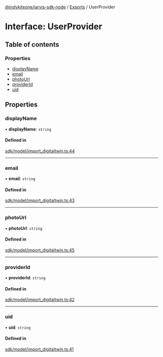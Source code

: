 [@indykiteone/jarvis-sdk-node](../README.md) / [Exports](../modules.md) / UserProvider

# Interface: UserProvider

## Table of contents

### Properties

- [displayName](UserProvider.md#displayname)
- [email](UserProvider.md#email)
- [photoUrl](UserProvider.md#photourl)
- [providerId](UserProvider.md#providerid)
- [uid](UserProvider.md#uid)

## Properties

### displayName

• **displayName**: `string`

#### Defined in

[sdk/model/import_digitaltwin.ts:44](https://github.com/indykite/jarvis-sdk-node/blob/438b790/jarvis_sdk_node/src/sdk/model/import_digitaltwin.ts#L44)

___

### email

• **email**: `string`

#### Defined in

[sdk/model/import_digitaltwin.ts:43](https://github.com/indykite/jarvis-sdk-node/blob/438b790/jarvis_sdk_node/src/sdk/model/import_digitaltwin.ts#L43)

___

### photoUrl

• **photoUrl**: `string`

#### Defined in

[sdk/model/import_digitaltwin.ts:45](https://github.com/indykite/jarvis-sdk-node/blob/438b790/jarvis_sdk_node/src/sdk/model/import_digitaltwin.ts#L45)

___

### providerId

• **providerId**: `string`

#### Defined in

[sdk/model/import_digitaltwin.ts:42](https://github.com/indykite/jarvis-sdk-node/blob/438b790/jarvis_sdk_node/src/sdk/model/import_digitaltwin.ts#L42)

___

### uid

• **uid**: `string`

#### Defined in

[sdk/model/import_digitaltwin.ts:41](https://github.com/indykite/jarvis-sdk-node/blob/438b790/jarvis_sdk_node/src/sdk/model/import_digitaltwin.ts#L41)
